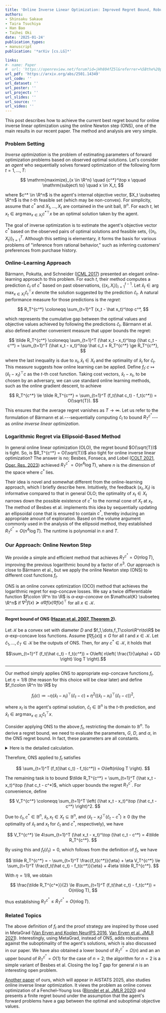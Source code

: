 ```yaml
---
title: 'Online Inverse Linear Optimization: Improved Regret Bound, Robustness to Suboptimality, and Toward Tight Regret Analysis'
authors:
- Shinsaku Sakaue
- Taira Tsuchiya
- Han Bao
- Taihei Oki
date: '2025-01-24'
publication_types:
- manuscript
publication: '*arXiv [cs.LG]*'

links:
#- name: Paper
#  url: 'https://openreview.net/forum?id=jHh804fZ5l&referrer=%5Bthe%20profile%20of%20Shinsaku%20Sakaue%5D(%2Fprofile%3Fid%3D~Shinsaku_Sakaue1)'
url_pdf: 'https://arxiv.org/abs/2501.14349'
url_code: ''
url_dataset: ''
url_poster: ''
url_project: ''
url_slides: ''
url_source: ''
url_video: ''
---
```


This post describes how to achieve the current best regret bound for online inverse linear optimization using the online Newton step (ONS), one of the main results in our recent paper. 
The method and analysis are very simple.

### Problem Setting

*Inverse optimization* is the problem of estimating parameters of forward optimization problems based on observed optimal solutions. 
Let's consider an *agent* who sequentially solves forward optimization of the following form $t = 1,\dots,T$:

$$
\mathrm{maximize}_{x \in \R^n} \quad {c^*}^\top x
\qquad
\mathrm{subject\ to} \quad x \in X_t,
$$

where $c^* \in \R^n$ is the agent's internal objective vector, $X_t \subseteq \R^n$ is the $t$-th feasible set (which may be non-convex). 
For simplicity, assume that $c^*$ and $X_1,\dots,X_t$ are contained in the unit ball, $\mathbb{B}^n$.
For each $t$, let $x_t \in \mathop{\mathrm{\arg\,\max}}_{x \in X_t} {c^*}^\top x$ be an optimal solution taken by the agent.

The goal of inverse optimization is to estimate the agent's objective vector $c^*$ based on the observed pairs of optimal solutions and feasible sets, $\{(x_t, X_t)\}_{t=1}^T$. 
Although this setting is elementary, it forms the basis for various problems of "inference from rational behavior," such as inferring customers' preferences from purchase history.


### Online-Learning Approach

Bärmann, Pokutta, and Schneider ([ICML 2017](https://proceedings.mlr.press/v70/barmann17a.html)) presented an elegant online-learning approach to this problem.
For each $t$, their method computes a prediction $\hat{c}_t$ of $c^*$ based on past observations, $\{(x_{i}, X_{i})\}_{i=1}^{t-1}$.
Let $\hat x_t \in \mathop{\mathrm{\arg\,\max}}_{x \in X_t} {\hat c_t}^\top x$ denote the solution suggested by the prediction $\hat{c}_t$.
A natural performance measure for those predictions is the *regret*: 

$$
R_T^{c^*} \coloneqq \sum_{t=1}^T (x_t - \hat x_t)^\top c^*,
$$

which represents the cumulative gap between the optimal values and objective values achieved by following the predictions $\hat{c}_t$.
Bärmann et al. also defined another convenient measure that upper bounds the regret: 

$$
\tilde R_T^{c^*} \coloneqq \sum_{t=1}^T (\hat x_t - x_t)^\top (\hat c_t - c^*) = \sum_{t=1}^T (\hat x_t - x_t)^\top \hat c_t + R_T^{c^*} \ge R_T^{c^*},
$$

where the last inequality is due to $x_t, \hat x_t \in X_t$ and the optimality of $\hat x_t$ for $\hat c_t$.
This measure suggests how online learning can be applied.
Define $f_t\colon c\mapsto (\hat x_t - x_t)^\top c$ as the $t$-th cost function. 
Taking cost vectors, $\hat x_t - x_t$, to be chosen by an adversary, we can use standard online learning methods, such as the online gradient descent, to achieve 

$$
R_T^{c^*} \le \tilde R_T^{c^*} = \sum_{t=1}^T (f_t(\hat c_t) - f_t(c^*)) = O(\sqrt{T}).
$$

This ensures that the average regret vanishes as $T \to \infty$. 
Let us refer to the formulation of Bärmann et al.---sequentially computing $\hat{c}_t$ to bound $R_T^{c^*}$---as *online inverse linear optimization*. 

### Logarithmic Regret via Ellipsoid-Based Method
In general online linear optimization (OLO), the regret bound $O(\sqrt{T})$ is tight. So, is $R_T^{c^*} = O(\sqrt{T})$ also tight for online inverse linear optimization? 
The answer is no: Besbes, Fonseca, and Lobel ([COLT 2021](https://proceedings.mlr.press/v134/besbes21a.html), [Oper. Res. 2023](https://pubsonline.informs.org/doi/10.1287/opre.2021.0369)) achieved $R_T^{c^*} = O(n^4 \log T)$, where $n$ is the dimension of the space where $c^*$ lies. 

Their idea is novel and somewhat different from the online-learning approach, which I briefly describe here. 
Intuitively, the feedback $(x_t, X_t)$ is informative compared to that in general OLO; the optimality of $x_t \in X_t$ narrows down the possible existence of $c^*$ to the normal cone of $X_t$ at $x_t$. The method of Besbes et al. implements this idea by sequentially updating an ellipsoidal cone that is ensured to contain $c^*$, thereby inducing an appropriate amount of exploration. Based on the volume argument commonly used in the analysis of the ellipsoid method, they established $R_T^{c^*} = O(n^4 \log T)$. The runtime is polynomial in $n$ and $T$.

### Our Approach: Online Newton Step
We provide a simple and efficient method that achieves $R_T^{c^*} = O(n \log T)$, improving the previous logarithmic bound by a factor of $n^3$. 
Our approach is close to Bärmann et al., but we apply the online Newton step (ONS) to different cost functions $f_t$. 

ONS is an online convex optimization (OCO) method that achieves the logarithmic regret for exp-concave losses. 
We say a twice differentiable function $f\colon \R^n \to \R$ is *$\alpha$-exp-concave* on $\mathcal{K} \subseteq \R^n$ if $\nabla^2 f(x) \succeq \alpha \nabla f(x) \nabla f(x)^\top$ for all $x \in \mathcal{K}$. 

---
#### Regret bound of ONS ([Hazan et al. 2007, Theorem 2](https://link.springer.com/article/10.1007/s10994-007-5016-8)).
Let $\mathcal{K}$ be a convex set with diameter $D$ and $f_1,\dots,f_T\colon\R^n\to\R$ be $\alpha$-exp-concave loss functions. Assume $\| \nabla f_t(x) \| \le G$ for all $t$ and $x \in \mathcal{K}$. Let $\hat c_1,\dots,\hat c_T \in \mathcal{K}$ be the outputs of ONS. Then, for any $c^* \in \mathcal{K}$, it holds that  

$$\sum_{t=1}^T (f_t(\hat c_t) - f_t(c^*)) = O\left( n\left( \frac{1}{\alpha} + GD \right) \log T \right).$$

---

Our method simply applies ONS to appropriate exp-concave functions $f_t$.
Let $\eta = 1/8$ (the reason for this choice will be clear later) and define $f_t\colon \R^n \to \R$ by

$$
f_t(c) \coloneqq - \eta (\hat x_t - x_t)^\top (\hat c_t - c) + \eta^2 \left( (\hat x_t - x_t)^\top (\hat c_t - c) \right)^2,
$$

where $x_t$ is the agent's optimal solution, $\hat c_t \in \mathbb{B}^n$ is the $t$-th prediction, and $\hat x_t \in \mathop{\mathrm{\arg\,\max}}_{x \in X_t} {\hat c_t}^\top x$. 

Consider applying ONS to the above $f_t$, restricting the domain to $\mathbb{B}^n$. 
To derive a regret bound, we need to evaluate the parameters, $G$, $D$, and $\alpha$, in the ONS regret bound. 
In fact, these parameters are all constants. <details><summary>Here is the detailed calculation.</summary>

For simplicity, let $g_t = \hat x_t - x_t$, which satisfies $\| g_t \| \le 2$ since $\hat x_t, x_t \in X_t \subseteq \mathbb{B}^n$.

- Since the domain is $\mathbb{B}^n$, we have $D = 2$.
- By using $c, \hat c_t \in \mathbb{B}^n$, $\| g_t \| \le 2$, and $\eta = 1/8$, we have $$\| \nabla f_t(c) \| = \| \eta g_t - 2\eta^2 g_tg_t^\top (\hat c_t - c)\| \le 2\eta + 16\eta^2 \le 1/2$$ and $$\nabla f_t(c) \nabla f_t(c)^\top =  \eta^2 \left( 1 - 2 \eta g_t^\top (\hat c_t - c) \right)^2 g_t g_t^\top \preceq \eta^2 (1 + 8\eta)^2 g_t g_t^\top = 2 \nabla^2 f_t(c),$$ hence $G = \alpha = \frac{1}{2}$.

Thus, those parameters are constant for $\eta = 1/8$. 
</details>

Therefore, ONS applied to $f_t$ satisfies 

$$
\sum_{t=1}^T (f_t(\hat c_t) - f_t(c^*)) = O\left(n\log T \right).
$$

The remaining task is to bound $\tilde R_T^{c^*} = \sum_{t=1}^T (\hat x_t - x_t)^\top (\hat c_t - c^*)$, which upper bounds the regret $R_T^{c^*}$.
For convenience, define 

$$
V_T^{c^*} \coloneqq \sum_{t=1}^T \left( (\hat x_t - x_t)^\top (\hat c_t - c^*) \right)^2.
$$

Due to $\hat c_t, c^* \in \mathbb{B}^n$, $\hat x_t, x_t \in X_t \subseteq \mathbb{B}^n$, and $(\hat x_t - x_t)^\top (\hat c_t - c^*) \ge 0$ (by the optimality of $\hat x_t$ and $x_t$ for $\hat c_t$ and $c^*$, respectively), we have 

$$
V_T^{c^*} \le 4\sum_{t=1}^T (\hat x_t - x_t)^\top (\hat c_t - c^*) = 4\tilde R_T^{c^*}.
$$ 

By using this and $f_t(\hat c_t) = 0$, which follows from the definition of $f_t$, we have

$$
\tilde R_T^{c^*} = - \sum_{t=1}^T \frac{f_t(c^*)}{\eta} + \eta V_T^{c^*} \le \sum_{t=1}^T \frac{f_t(\hat c_t) - f_t(c^*)}{\eta} + 4\eta \tilde R_T^{c^*}.
$$

With $\eta = 1/8$, we obtain 

$$
\frac{\tilde R_T^{c^*}}{2}
\le 
8\sum_{t=1}^T (f_t(\hat c_t) - f_t(c^*)) = 
O(n\log T), 
$$

thus establishing $R_T^{c^*} \le \tilde R_T^{c^*} = O(n\log T)$.

### Related Topics

The above definition of $f_t$ and the proof strategy are inspired by those used in MetaGrad ([Van Erven and Koolen NeurIPS 2016](https://papers.nips.cc/paper_files/paper/2016/hash/14cfdb59b5bda1fc245aadae15b1984a-Abstract.html), [Van Erven et al. JMLR 2021](https://www.jmlr.org/papers/v22/20-1444.html)). Interestingly, using MetaGrad, instead of ONS, adds robustness against the suboptimality of the agent's solutions, which is also discussed in our paper. 
We have also obtained a lower bound of $R_T^{c^*} = \Omega(n)$ and an an upper bound of $R_T^{c^*} = O(1)$ for the case of $n=2$; the algorithm for $n=2$ is a simple variant of Besbes et al. Closing the $\log T$ gap for general $n$ is an interesting open problem.

[Another paper](https://ssakaue.github.io/publication/sakaue-2025-revisiting/) of ours, which will appear in AISTATS 2025, also studies online inverse linear optimization. 
It views the problem as online convex optimization of a Fenchel–Young loss ([Blondel et al. JMLR 2020](https://jmlr.csail.mit.edu/papers/v21/19-021.html)) and presents a finite regret bound under the assumption that the agent's forward problems have a gap between the optimal and suboptimal objective values.